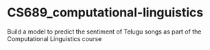 # CS689_computational-linguistics
Build a model to predict the sentiment of Telugu songs as part of the Computational Linguistics course
